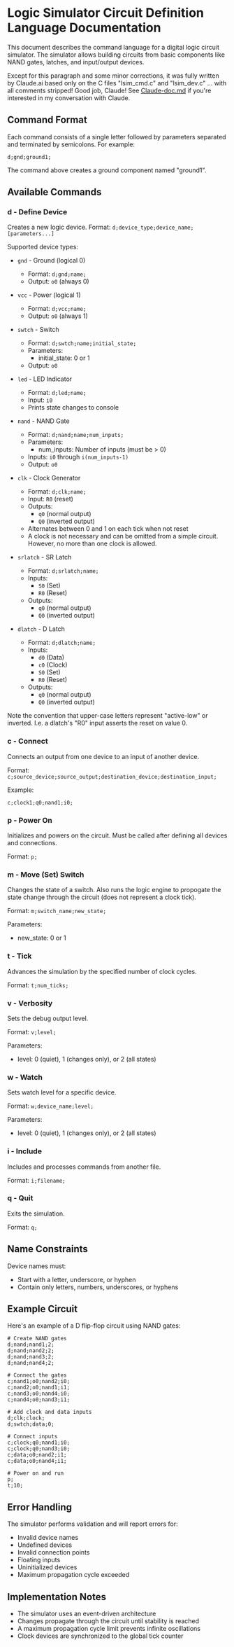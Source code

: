 # Logic Simulator Circuit Definition Language Documentation

This document describes the command language for a digital logic circuit simulator. The simulator allows building circuits from basic components like NAND gates, latches, and input/output devices.

Except for this paragraph and some minor corrections, it was fully written by Claude.ai based only on the C files "lsim_cmd.c" and "lsim_dev.c" ... with all comments stripped! Good job, Claude! See [Claude-doc.md](Claude-doc.md) if you're interested in my conversation with Claude.

## Command Format

Each command consists of a single letter followed by parameters separated and terminated by semicolons. For example:

```
d;gnd;ground1;
```

The command above creates a ground component named "ground1".

## Available Commands

### d - Define Device
Creates a new logic device. Format: `d;device_type;device_name;[parameters...]`

Supported device types:

* `gnd` - Ground (logical 0)
  * Format: `d;gnd;name;`
  * Output: `o0` (always 0)

* `vcc` - Power (logical 1)
  * Format: `d;vcc;name;`
  * Output: `o0` (always 1)

* `swtch` - Switch
  * Format: `d;swtch;name;initial_state;`
  * Parameters:
    * initial_state: 0 or 1
  * Output: `o0`

* `led` - LED Indicator
  * Format: `d;led;name;`
  * Input: `i0`
  * Prints state changes to console

* `nand` - NAND Gate
  * Format: `d;nand;name;num_inputs;`
  * Parameters:
    * num_inputs: Number of inputs (must be > 0)
  * Inputs: `i0` through `i(num_inputs-1)`
  * Output: `o0`

* `clk` - Clock Generator
  * Format: `d;clk;name;`
  * Input: `R0` (reset)
  * Outputs: 
    * `q0` (normal output)
    * `Q0` (inverted output)
  * Alternates between 0 and 1 on each tick when not reset
  * A clock is not necessary and can be omitted from a simple circuit. However, no more than one clock is allowed.

* `srlatch` - SR Latch
  * Format: `d;srlatch;name;`
  * Inputs:
    * `S0` (Set)
    * `R0` (Reset)
  * Outputs:
    * `q0` (normal output)
    * `Q0` (inverted output)

* `dlatch` - D Latch
  * Format: `d;dlatch;name;`
  * Inputs:
    * `d0` (Data)
    * `c0` (Clock)
    * `S0` (Set)
    * `R0` (Reset)
  * Outputs:
    * `q0` (normal output)
    * `Q0` (inverted output)

Note the convention that upper-case letters represent "active-low" or inverted. I.e. a dlatch's "R0" input asserts the reset on value 0.

### c - Connect
Connects an output from one device to an input of another device.

Format: `c;source_device;source_output;destination_device;destination_input;`

Example:
```
c;clock1;q0;nand1;i0;
```

### p - Power On
Initializes and powers on the circuit. Must be called after defining all devices and connections.

Format: `p;`

### m - Move (Set) Switch
Changes the state of a switch.  Also runs the logic engine to propogate the state change through the circuit (does not represent a clock tick).

Format: `m;switch_name;new_state;`

Parameters:
- new_state: 0 or 1

### t - Tick
Advances the simulation by the specified number of clock cycles.

Format: `t;num_ticks;`

### v - Verbosity
Sets the debug output level.

Format: `v;level;`

Parameters:
- level: 0 (quiet), 1 (changes only), or 2 (all states)

### w - Watch
Sets watch level for a specific device.

Format: `w;device_name;level;`

Parameters:
- level: 0 (quiet), 1 (changes only), or 2 (all states)

### i - Include
Includes and processes commands from another file.

Format: `i;filename;`

### q - Quit
Exits the simulation.

Format: `q;`

## Name Constraints
Device names must:
- Start with a letter, underscore, or hyphen
- Contain only letters, numbers, underscores, or hyphens

## Example Circuit

Here's an example of a D flip-flop circuit using NAND gates:

```
# Create NAND gates
d;nand;nand1;2;
d;nand;nand2;2;
d;nand;nand3;2;
d;nand;nand4;2;

# Connect the gates
c;nand1;o0;nand2;i0;
c;nand2;o0;nand1;i1;
c;nand3;o0;nand4;i0;
c;nand4;o0;nand3;i1;

# Add clock and data inputs
d;clk;clock;
d;swtch;data;0;

# Connect inputs
c;clock;q0;nand1;i0;
c;clock;q0;nand3;i0;
c;data;o0;nand2;i1;
c;data;o0;nand4;i1;

# Power on and run
p;
t;10;
```

## Error Handling

The simulator performs validation and will report errors for:
- Invalid device names
- Undefined devices
- Invalid connection points
- Floating inputs
- Uninitialized devices
- Maximum propagation cycle exceeded

## Implementation Notes

- The simulator uses an event-driven architecture
- Changes propagate through the circuit until stability is reached
- A maximum propagation cycle limit prevents infinite oscillations
- Clock devices are synchronized to the global tick counter
